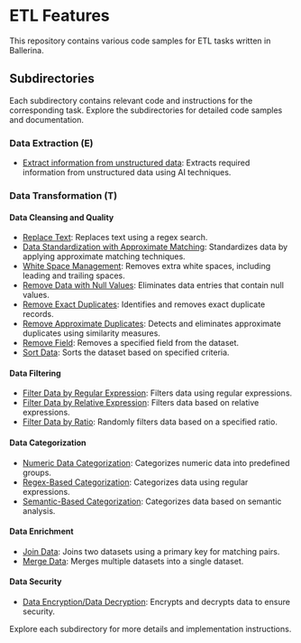 # ETL Features

This repository contains various code samples for ETL tasks written in Ballerina.

## Subdirectories
Each subdirectory contains relevant code and instructions for the corresponding task. Explore the subdirectories for detailed code samples and documentation.

### Data Extraction (E)
- [Extract information from unstructured data](data-extraction/extract-unstructured-data): Extracts required information from unstructured data using AI techniques.

### Data Transformation (T)

#### Data Cleansing and Quality
- [Replace Text](data-cleansing-and-quality/replace-text): Replaces text using a regex search.
- [Data Standardization with Approximate Matching](data-cleansing-and-quality/data-standardization-with-approximate-matching): Standardizes data by applying approximate matching techniques.
- [White Space Management](data-cleansing-and-quality/white-space-management): Removes extra white spaces, including leading and trailing spaces.
- [Remove Data with Null Values](data-cleansing-and-quality/remove-data-with-null-values): Eliminates data entries that contain null values.
- [Remove Exact Duplicates](data-cleansing-and-quality/remove-exact-duplicates): Identifies and removes exact duplicate records.
- [Remove Approximate Duplicates](data-cleansing-and-quality/remove-approximate-duplicates): Detects and eliminates approximate duplicates using similarity measures.
- [Remove Field](data-cleansing-and-quality/remove-field): Removes a specified field from the dataset.
- [Sort Data](data-cleansing-and-quality/sort-data): Sorts the dataset based on specified criteria.

#### Data Filtering
- [Filter Data by Regular Expression](data-filtering/filter-data-by-regex): Filters data using regular expressions.
- [Filter Data by Relative Expression](data-filtering/filter-data-by-relative-expression): Filters data based on relative expressions.
- [Filter Data by Ratio](data-filtering/filter-data-by-ratio): Randomly filters data based on a specified ratio.

#### Data Categorization
- [Numeric Data Categorization](data-categorization/numeric-data-categorization): Categorizes numeric data into predefined groups.
- [Regex-Based Categorization](data-categorization/regex-based-categorization): Categorizes data using regular expressions.
- [Semantic-Based Categorization](data-categorization/semantic-based-categorization): Categorizes data based on semantic analysis.

#### Data Enrichment
- [Join Data](data-enrichment/join-data): Joins two datasets using a primary key for matching pairs.
- [Merge Data](data-enrichment/merge-data): Merges multiple datasets into a single dataset.

#### Data Security
- [Data Encryption/Data Decryption](data-security/data-encryption): Encrypts and decrypts data to ensure security.

Explore each subdirectory for more details and implementation instructions.

